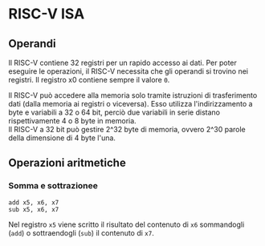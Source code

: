 # RISC-V ISA

## Operandi

Il RISC-V contiene 32 registri per un rapido accesso ai dati. Per poter eseguire le operazioni, il RISC-V necessita che gli operandi si trovino nei registri. Il registro x0 contiene sempre il valore `0`.

Il RISC-V può accedere alla memoria solo tramite istruzioni di trasferimento dati (dalla memoria ai registri o viceversa). Esso utilizza l'indirizzamento a byte e variabili a 32 o 64 bit, perciò due variabili in serie distano rispettivamente 4 o 8 byte in memoria.
\
Il RISC-V a 32 bit può gestire 2^32 byte di memoria, ovvero 2^30 parole della dimensione di 4 byte l'una.

## Operazioni aritmetiche

### Somma e sottrazionee

```assembly
add x5, x6, x7
sub x5, x6, x7 
```

Nel registro `x5` viene scritto il risultato del contenuto di `x6` sommandogli (`add`) o sottraendogli (`sub`) il contenuto di `x7`.
